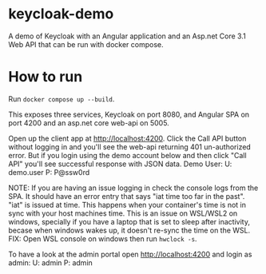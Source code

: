 # keycloak-demo
A demo of Keycloak with an Angular application and an Asp.net Core 3.1 Web API that can be run with docker compose. 

# How to run

Run `docker compose up --build`.

This exposes three services, Keycloak on port 8080, and Angular SPA on port 4200 and an asp.net core web-api on 5005. 

Open up the client app at [http://localhost:4200](http://localhost:4200). Click the Call API button without logging in and you'll see the web-api returning 401 un-authorized error. But if you login using the demo account below and then click "Call API" you'll see successful response with JSON data.
Demo User:
U: demo.user
P: P@ssw0rd

NOTE: If you are having an issue logging in check the console logs from the SPA. It should have an error entry that says "iat time too far in the past". "iat" is issued at time. This happens when your container's time is not in sync with your host machines time. This is an issue on WSL/WSL2 on windows, specially if you have a laptop that is set to sleep after inactivity, becase when windows wakes up, it doesn't re-sync the time  on the WSL. 
FIX: Open WSL console on windows then run `hwclock -s`.

To have a look at the admin portal open [http://localhost:4200](http://localhost:4200) and login as admin:
U: admin
P: admin

